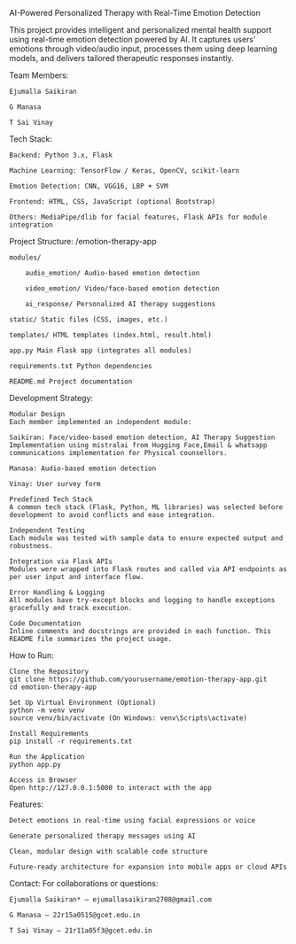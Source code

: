 AI-Powered Personalized Therapy with Real-Time Emotion Detection

This project provides intelligent and personalized mental health support using real-time emotion detection powered by AI. It captures users' emotions through video/audio input, processes them using deep learning models, and delivers tailored therapeutic responses instantly.

Team Members:

    Ejumalla Saikiran

    G Manasa

    T Sai Vinay

Tech Stack:

    Backend: Python 3.x, Flask

    Machine Learning: TensorFlow / Keras, OpenCV, scikit-learn

    Emotion Detection: CNN, VGG16, LBP + SVM

    Frontend: HTML, CSS, JavaScript (optional Bootstrap)

    Others: MediaPipe/dlib for facial features, Flask APIs for module integration

Project Structure: /emotion-therapy-app

    modules/

        audio_emotion/ Audio-based emotion detection

        video_emotion/ Video/face-based emotion detection

        ai_response/ Personalized AI therapy suggestions

    static/ Static files (CSS, images, etc.)

    templates/ HTML templates (index.html, result.html)

    app.py Main Flask app (integrates all modules)

    requirements.txt Python dependencies

    README.md Project documentation

Development Strategy:

    Modular Design
    Each member implemented an independent module:

    Saikiran: Face/video-based emotion detection, AI Therapy Suggestion Implementation using mistralai from Hugging Face,Email & whatsapp communications implementation for Physical counsellors.

    Manasa: Audio-based emotion detection

    Vinay: User survey form

    Predefined Tech Stack
    A common tech stack (Flask, Python, ML libraries) was selected before development to avoid conflicts and ease integration.

    Independent Testing
    Each module was tested with sample data to ensure expected output and robustness.

    Integration via Flask APIs
    Modules were wrapped into Flask routes and called via API endpoints as per user input and interface flow.

    Error Handling & Logging
    All modules have try-except blocks and logging to handle exceptions gracefully and track execution.

    Code Documentation
    Inline comments and docstrings are provided in each function. This README file summarizes the project usage.

How to Run:

    Clone the Repository
    git clone https://github.com/yourusername/emotion-therapy-app.git
    cd emotion-therapy-app

    Set Up Virtual Environment (Optional)
    python -m venv venv
    source venv/bin/activate (On Windows: venv\Scripts\activate)

    Install Requirements
    pip install -r requirements.txt

    Run the Application
    python app.py

    Access in Browser
    Open http://127.0.0.1:5000 to interact with the app

Features:

    Detect emotions in real-time using facial expressions or voice

    Generate personalized therapy messages using AI

    Clean, modular design with scalable code structure

    Future-ready architecture for expansion into mobile apps or cloud APIs

Contact: For collaborations or questions:

    Ejumalla Saikiran* – ejumallasaikiran2708@gmail.com

    G Manasa – 22r15a0515@gcet.edu.in

    T Sai Vinay – 21r11a05f3@gcet.edu.in